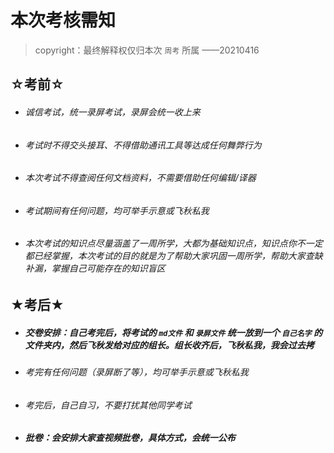 # 本次考核需知

> copyright：最终解释权仅归本次 `周考` 所属 ——20210416



## ☆考前☆

- ###### 诚信考试，统一录屏考试，录屏会统一收上来

- ###### 考试时不得交头接耳、不得借助通讯工具等达成任何舞弊行为

- ###### 本次考试不得查阅任何文档资料，不需要借助任何编辑/译器

- ###### 考试期间有任何问题，均可举手示意或飞秋私我

- ###### 本次考试的知识点尽量涵盖了一周所学，大都为基础知识点，知识点你不一定都已经掌握，本次考试的目的就是为了帮助大家巩固一周所学，帮助大家查缺补漏，掌握自己可能存在的知识盲区



## ★考后★

- ##### 交卷安排：自己考完后，将考试的 `md文件` 和 `录屏文件` 统一放到一个 `自己名字` 的文件夹内，然后飞秋发给对应的组长。组长收齐后，飞秋私我，我会过去拷

- ###### 考完有任何问题（录屏断了等），均可举手示意或飞秋私我

- ###### 考完后，自己自习，不要打扰其他同学考试

- ##### 批卷：会安排大家查视频批卷，具体方式，会统一公布

































